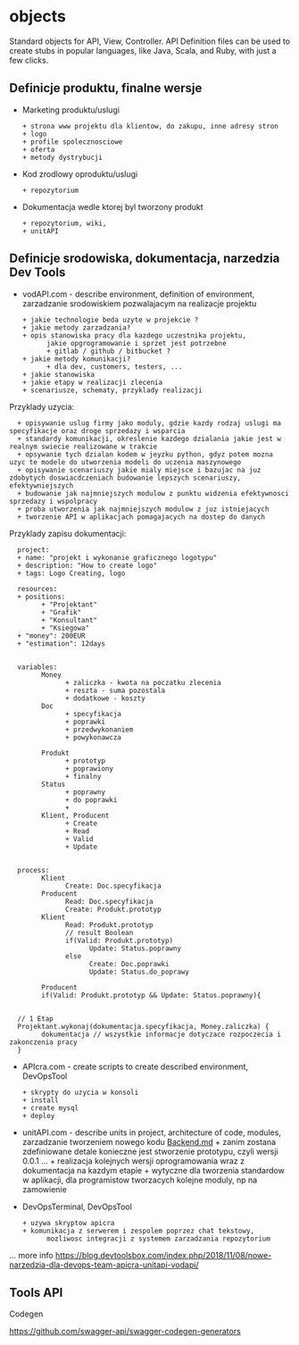 # objects
Standard objects for API, View, Controller. API Definition files can be used to create stubs in popular languages, like Java, Scala, and Ruby, with just a few clicks.

## Definicje produktu, finalne wersje

+ Marketing produktu/uslugi

      + strona www projektu dla klientow, do zakupu, inne adresy stron
      + logo
      + profile spolecznosciowe
      + oferta
      + metody dystrybucji
      
+ Kod zrodlowy oproduktu/uslugi

      + repozytorium

+ Dokumentacja wedle ktorej byl tworzony produkt

      + repozytorium, wiki, 
      + unitAPI
      
## Definicje srodowiska, dokumentacja, narzedzia  Dev Tools

+ vodAPI.com - describe environment, definition of environment, zarzadzanie srodowiskiem pozwalajacym na realizacje projektu

      + jakie technologie beda uzyte w projekcie ?
      + jakie metody zarzadzania?
      + opis stanowiska pracy dla kazdego uczestnika projektu, 
            jakie opgrogramowanie i sprzet jest potrzebne
            + gitlab / github / bitbucket ?             
      + jakie metody komunikacji?
            + dla dev, customers, testers, ...
      + jakie stanowiska
      + jakie etapy w realizacji zlecenia
      + scenariusze, schematy, przyklady realizacji
      
Przyklady uzycia: 
      
      + opisywanie uslug firmy jako moduly, gdzie kazdy rodzaj uslugi ma specyfikacje oraz droge sprzedazy i wsparcia
      + standardy komunikacji, okreslenie kazdego dzialania jakie jest w realnym swiecie realizowane w trakcie
      + opsywanie tych dzialan kodem w jeyzku python, gdyz potem mozna uzyc te modele do utworzenia modeli do uczenia maszynowego
      + opisywanie scenariuszy jakie mialy miejsce i bazujac na juz zdobytych doswiacdczeniach budowanie lepszych scenariuszy, efektywniejszych
      + budowanie jak najmniejszych modulow z punktu widzenia efektywnosci sprzedazy i wspolpracy
      + proba utworzenia jak najmniejszych modulow z juz istniejacych
      + tworzenie API w aplikacjach pomagajacych na dostep do danych

Przyklady zapisu dokumentacji:

      project:
      + name: "projekt i wykonanie graficznego logotypu"
      + description: "How to create logo"
      + tags: Logo Creating, logo

      resources:      
      + positions: 
            + "Projektant"
            + "Grafik"
            + "Konsultant"
            + "Ksiegowa"
      + "money": 200EUR
      + "estimation": 12days    
      
      
      variables:
            Money
                  + zaliczka - kwota na poczatku zlecenia
                  + reszta - suma pozostala
                  + dodatkowe - koszty 
            Doc
                  + specyfikacja
                  + poprawki
                  + przedwykonaniem
                  + powykonawcza
            
            Produkt
                  + prototyp
                  + poprawiony
                  + finalny
            Status
                  + poprawny
                  + do poprawki
                  + 
            Klient, Producent
                  + Create
                  + Read
                  + Valid
                  + Update
                
      
      process:
            Klient
                  Create: Doc.specyfikacja
            Producent
                  Read: Doc.specyfikacja
                  Create: Produkt.prototyp
            Klient                  
                  Read: Produkt.prototyp
                  // result Boolean
                  if(Valid: Produkt.prototyp)                        
                        Update: Status.poprawny
                  else
                        Create: Doc.poprawki
                        Update: Status.do_poprawy
            
            Producent
            if(Valid: Produkt.prototyp && Update: Status.poprawny){
            
      
      // 1 Etap
      Projektant.wykonaj(dokumentacja.specyfikacja, Money.zaliczka) {
            dokumentacja // wszystkie informacje dotyczace rozpoczecia i zakonczenia pracy
      }
      
+ APIcra.com - create scripts to create described environment, DevOpsTool

      + skrypty do uzycia w konsoli
      + install
      + create mysql
      + deploy
      
+ unitAPI.com - describe units in project, architecture of code, modules, zarzadzanie tworzeniem nowego kodu
[Backend.md](Backend.md)
      + zanim zostana zdefiniowane detale konieczne jest stworzenie prototypu, czyli wersji 0.0.1 ...
      + realizacja kolejnych wersji oprogramowania wraz z dokumentacja na kazdym etapie
      + wytyczne dla tworzenia standardow w aplikacji, dla programistow tworzacych kolejne moduly, 
            np na zamowienie

+ DevOpsTerminal, DevOpsTool

      + uzywa skryptow apicra
      + komunikacja z serwerem i zespolem poprzez chat tekstowy, 
            mozliwosc integracji z systemem zarzadzania repozytorium
      


... more info 
https://blog.devtoolsbox.com/index.php/2018/11/08/nowe-narzedzia-dla-devops-team-apicra-unitapi-vodapi/

## Tools API
Codegen

https://github.com/swagger-api/swagger-codegen-generators

